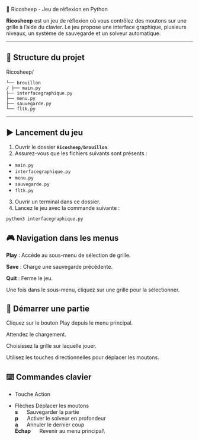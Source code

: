 🐑 Ricosheep - Jeu de réflexion en Python

**Ricosheep** est un jeu de réflexion où vous contrôlez des moutons sur une grille à l’aide du clavier. Le jeu propose une interface graphique, plusieurs niveaux, un système de sauvegarde et un solveur automatique.

---

## 📁 Structure du projet

Ricosheep/

```
└── brouillon
/ ├── main.py 
├── interfacegraphique.py 
├── menu.py
├── sauvegarde.py 
└── fltk.py
```

---

## ▶️ Lancement du jeu

1. Ouvrir le dossier **`Ricosheep/brouillon`**.
2. Assurez-vous que les fichiers suivants sont présents :
  - `main.py`
  - `interfacegraphique.py`
  - `menu.py`
  - `sauvegarde.py`
  - `fltk.py`
3. Ouvrir un terminal dans ce dossier.
4. Lancez le jeu avec la commande suivante :

```bash
python3 interfacegraphique.py
```

## 🎮 Navigation dans les menus

**Play** : Accède au sous-menu de sélection de grille.

**Save** : Charge une sauvegarde précédente.

**Quit** : Ferme le jeu.

Une fois dans le sous-menu, cliquez sur une grille pour la sélectionner.

## 🚀 Démarrer une partie

Cliquez sur le bouton Play depuis le menu principal.

Attendez le chargement.

Choisissez la grille sur laquelle jouer.

Utilisez les touches directionnelles pour déplacer les moutons.

## ⌨️ Commandes clavier

- Touche Action
  
- Flèches Déplacer les moutons\
  **s** &nbsp;&nbsp;&nbsp;&nbsp; Sauvegarder la partie\
  **p** &nbsp;&nbsp;&nbsp;&nbsp; Activer le solveur en profondeur\
  **a** &nbsp;&nbsp;&nbsp;&nbsp; Annuler le dernier coup\
  **Échap** &nbsp;&nbsp;&nbsp;&nbsp; Revenir au menu principal\
